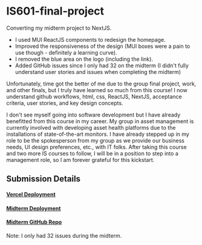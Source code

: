 # IS601-final-project
Converting my midterm project to NextJS.

* I used MUI ReactJS components to redesign the homepage.
* Improved the responsiveness of the design (MUI boxes were a pain to use though - definitely a learning curve).
* I removed the blue area on the logo (including the link).
* Added GitHub issues since I only had 32 on the midterm (I didn't fully understand user stories and issues when completing the midterm)

Unfortunately, time got the better of me due to the group final project, work, and other finals, but I truly have learned so much from this course! I now understand github workflows, html, css, ReactJS, NextJS, acceptance criteria, user stories, and key design concepts.

I don't see myself going into software development but I have already benefitted from this course in my career. My group in asset management is currently involved with developing asset health platforms due to the installations of state-of-the-art monitors. I have already stepped up in my role to be the spokesperson from my group as we provide our business needs, UI design preferences, etc., with IT folks. After taking this course and two more IS courses to follow, I will be in a position to step into a management role, so I am forever grateful for this kickstart. 

## Submission Details

#### [Vercel Deployment](https://is-601-midterm-redo.vercel.app/)
#### [Midterm Deployment](https://njit-wis.github.io/midterm-portfolio-Tbyrne22/)
#### [Midterm GitHub Repo](https://github.com/NJIT-WIS/midterm-portfolio-Tbyrne22)

Note: I only had 32 issues during the midterm.
